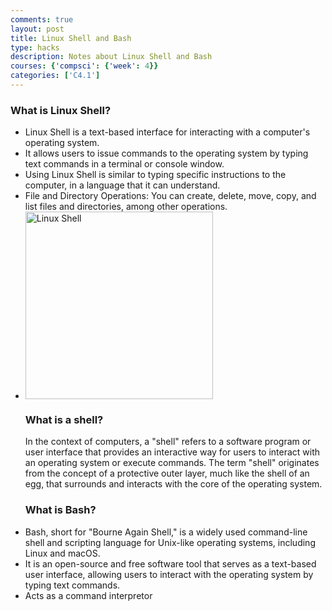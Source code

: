 ```yaml
---
comments: true
layout: post
title: Linux Shell and Bash
type: hacks
description: Notes about Linux Shell and Bash
courses: {'compsci': {'week': 4}}
categories: ['C4.1']
---
```

<html>
<h3> What is Linux Shell? </h3>
<ul>
    <li> Linux Shell is a text-based interface for interacting with a computer's operating system.</li>
    <li> It allows users to issue commands to the operating system by typing text commands in a terminal or console window.</li>
<li> Using Linux Shell is similar to typing specific instructions to the computer, in a language that it can understand.</li>
    <li>File and Directory Operations: You can create, delete, move, copy, and list files and directories, among other operations. <li>

<img src="https://cdn3.iconfinder.com/data/icons/logos-brands-3/24/logo_brand_brands_logos_linux-1024.png" alt="Linux Shell" height= "300" width="300">

<h3> What is a shell? </h3>
In the context of computers, a "shell" refers to a software program or user interface that provides an interactive way for users to interact with an operating system or execute commands. The term "shell" originates from the concept of a protective outer layer, much like the shell of an egg, that surrounds and interacts with the core of the operating system.

<h3> What is Bash? </h3>
<li>Bash, short for "Bourne Again Shell," is a widely used command-line shell and scripting language for Unix-like operating systems, including Linux and macOS. </li>
<li> It is an open-source and free software tool that serves as a text-based user interface, allowing users to interact with the operating system by typing text commands.</li>
<li> Acts as a command interpretor </li>